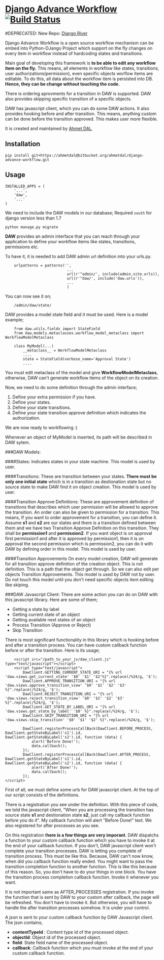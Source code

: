 # [Django Advance Workflow](https://bitbucket.org/ahmetdal/django-advance-workflow/)[![Build Status](https://travis-ci.org/javrasya/django-advance-workflow.svg?branch=master)](https://travis-ci.org/javrasya/django-advance-workflow)

#DEPRECATED: New Repo: [Django River](https://github.com/javrasya/django-river)


Django Advance Workflow is a open source workflow mechanism can be embed into Python-DJango Project which support on the fly changes on every item in workflow instead of hardcoding states and transitions.

Main goal of developing this framework is **to be able to edit any workflow item on the fly.** This means, all elements in workflow like states, transitions, user authorizations(permission), even specific objects worflow items are editable. To do this, all data about the workflow item is persisted into DB. **Hence, they can be change without touching the code.**

There is ordering aprovments for a transition in DAW is supported. DAW also provides skipping specific transition of a specific objects.

DAW has javascript client, which you can do some DAW actions. It also provides hooking before and after transition. This means, anything custom can be done before the transition approved. This makes user more flexible.

It is created and maintained by [Ahmet DAL](https://twitter.com/ceahmetdal).

## Installation
`pip install git+https://ahmetdal@bitbucket.org/ahmetdal/django-advance-workflow.git`

## Usage
	INSTALLED_APPS = (
	    '...',
	    'daw',
	    '...'
	)
We need to include the DAW models in our database;
Required `south` for django version less than 1.7
 
	python manage.py migrate	
	
**DAW** provides an admin interface that you can reach through your application to define your workflow items like states, transitions, permissions etc. 

To have it, it is needed to add DAW admin url definition into your urls.py.

		
		urlpatterns = patterns('',
								... 
								url(r'^admin/', include(admin.site.urls)),
								url(r'^daw/', include('daw.urls')),
								...
								)	

You can now see it on;

		/admin/daw/state/
		

DAW provides a model state field and it must be used. Here is a model example;

		from daw.utils.fields import StateField
		from daw.models.metaclasses.workflow_model_metaclass import WorkflowModelMetaclass
		
		class MyModel(...)
			__metaclass__ = WorkflowModelMetaclass
			....
			state = StateField(verbose_name='Approval State')
			....

You must edit metaclass of the model and give **WorkflowModelMetaclass**, otherwise, DAW can't generate workflow items of the object on its creation.

Now, we need to do some definition through the admin interface;

1. Define your extra permission if you have.
2. Define your states.
3. Define your state transitions.
4. Define your state transition approve definition which indicates the authorization.

We are now ready to workflowing :)

Whenever an object of MyModel is inserted, its path will be described in DAW sytem.

###DAW Models:

####States: 
Indicates states in your state machine. This model is used by user.

####Transitions: 
These are transition between your states. **There must be only one initial state** which is in a transition as destionation state but no source state to make DAW find it on object creation. This model is used by user.

####Transition Approve Definitions: 
These are approvement definition of transitions that describes which user permission will be allowed to approve the transition. An order can also be given to permission for a transition. This means, If you want to order approvement for a transition, you can define it. Assume **s1** and **s2** are our states and there is a transition defined between them and we have two Transition Approve Definition on this transition. They shall be **permission1** and **permission2**. If you want object is on approval first permission1 and after it is approved by permission1, then it is on approval the second permission which is permission2, you can do it with DAW by defining order in this model. This model is used by user.

####Transition Approvements
On every model creation, DAW will generate for all transition approve definition of the creation object. This is not definition. This is a path that the object get through. So we can also edit per objects Transition Approvements. This model is used by DAW not by user. Do not touch this model until you don't need specific objects item editing like skiping.


###DAW Javascript Client:
There are some action you can do on DAW with this javascript library. Here are some of them;
* Getting a state by label
* Getting current state of an object
* Getting available next states of an object
* Process Transition (Approve or Reject)
* Skip Transition

There is most significant functionality in this library which is hooking before and after a transition process. You can have custom callback function before or after the transition. Here is its usage;

		<script src="/path_to_your_js/daw_client.js" type="text/javascript"></script>
	    <script type="text/javascript">
	        DawClient.GETTING_CURRENT_STATE_URI = "{% url 'daw.views.get_current_state' '$0' '$1' '$2'%}".replace(/%24/g, '$');
	        DawClient.APPROVE_TRANSITION_URI = "{% url 'daw.views.approve_transition_view' '$0' '$1' '$2' '$3' %}".replace(/%24/g, '$');
	        DawClient.REJECT_TRANSITION_URI = "{% url 'daw.views.reject_transition_view' '$0' '$1' '$2' '$3' %}".replace(/%24/g, '$');
	        DawClient.GET_STATE_BY_LABEL_URI = "{% url 'daw.views.get_state_by_label' '$0' %}".replace(/%24/g, '$');
	        DawClient.SKIP_TRANSITION_URI = "{% url 'daw.views.skip_transition' '$0' '$1' '$2' %}".replace(/%24/g, '$');

	        DawClient.registerProcessCallBack(DawClient.BEFORE_PROCESS, DawClient.getStateByLabel('s1').id, DawClient.getStateByLabel('s2').id, function (data) {
	            alert('Before Done!');
	            data.callback();
	        });
	        DawClient.registerProcessCallBack(DawClient.AFTER_PROCESS, DawClient.getStateByLabel('s1').id, DawClient.getStateByLabel('s2').id, function (data) {
	            alert('After Done!');
	            data.callback();
	        });
    </script>

First of all, we must define some urls for DAW javascript client. At the top of our script consists of the definitions.

There is a registration you see under the definition. With this piece of code, we told the javascript client, "When you are processing the transition has source state **s1** and destionation state **s2**, just call my callback function before you do it". My callback function will alert "Before Done!" text. We also registered for after processes as you see. 

On this registration t**here is a few things are very imporant**. DAW dispatchs a function to your custom callback function which you have to invoke it at the end of your callback function. If you don't, DAW javascript client won't complete your transition processes. DAW is letting you complete of transition process. This must be like this. Because, DAW can't now know, when did you callback function really ended. You might want to pass the transition completion function to another function. This is like this because of this reason. So, you don't have to do your things in one block. You have the transition process completion callback function. Invoke it whenever you want. 

It is not important same as AFTER_PROCESSES registration. If you invoke the function that is sent by DAW to your custom after callback, the page will be refreshed. You don't have to invoke it. But otherwise, you will have to handle the after transition processes somehow. It is under your control.

A json is sent to your custom callback function by DAW Javascript client. The json contains;

*	**contentTypeId** :		Content type id of the processed object.
*	**objectId**:				Object id of the processed object.
* 	**field**:				State field name of the processed object.
*  **callback**:				Callback function which you must invoke at the end of your custom callback function.
